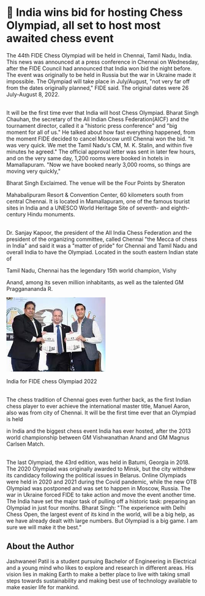 # 🏰 India wins bid for hosting Chess Olympiad, all set to host most awaited chess event

The 44th FIDE Chess Olympiad will be held in Chennai, Tamil Nadu, India.
This news was announced at a press conference in Chennai on Wednesday,
after the FIDE Council had announced that India won bid the night
before. The event was originally to be held in Russia but the war in
Ukraine made it impossible. The Olympiad will take place in July/August,
\"not very far off from the dates originally planned,\" FIDE said. The
original dates were 26 July-August 8, 2022.<br><br>

It will be the first time ever that India will host Chess Olympiad.
Bharat Singh Chauhan, the secretary of the All Indian Chess
Federation(AICF) and the tournament director, called it a \"historic
press conference\" and \"big moment for all of us.\" He talked about how
fast everything happened, from the moment FIDE decided to cancel Moscow
until Chennai won the bid. \"It was very quick. We met the Tamil Nadu's
CM, M. K. Stalin, and within five minutes he agreed.\" The official
approval letter was sent in later few hours, and on the very same day,
1,200 rooms were booked in hotels in Mamallapuram. \"Now we have booked
nearly 3,000 rooms, so things are moving very quickly,\"

Bharat Singh Exclaimed. The venue will be the Four Points by Sheraton

Mahabalipuram Resort & Convention Center, 60 kilometers south from
central Chennai. It is located in Mamallapuram, one of the famous
tourist sites in India and a UNESCO World Heritage Site of seventh- and
eighth-century Hindu monuments.<br><br>

Dr. Sanjay Kapoor, the president of the All India Chess Federation and
the president of the organizing committee, called Chennai \"the Mecca of
chess in India\" and said it was a \"matter of pride\" for Chennai and
Tamil Nadu and overall India to have the Olympiad. Located in the south
eastern Indian state of

Tamil Nadu, Chennai has the legendary 15th world champion, Vishy

Anand, among its seven million inhabitants, as well as the talented GM
Pragganananda R.

![India for FIDE chess Olympiad 2022](_static/images/india-wins-bid-hosting-chess-olympiad/image1.jpg)

India for FIDE chess Olympiad 2022<br><br>

The chess tradition of Chennai goes even further back, as the first
Indian chess player to ever achieve the international master title,
Manuel Aaron, also was from city of Chennai. It will be the first time
ever that an Olympiad is held

in India and the biggest chess event India has ever hosted, after the
2013 world championship between GM Vishwanathan Anand and GM Magnus
Carlsen Match.<br><br>

The last Olympiad, the 43rd edition, was held in Batumi, Georgia in
2018. The 2020 Olympiad was originally awarded to Minsk, but the city
withdrew its candidacy following the political issues in Belarus. Online
Olympiads were held in 2020 and 2021 during the Covid pandemic, while
the new OTB Olympiad was postponed and was set to happen in Moscow,
Russia. The war in Ukraine forced FIDE to take action and move the event
another time. The India have set the major task of pulling off a
historic task: preparing an Olympiad in just four months. Bharat Singh:
\"The experience with Delhi Chess Open, the largest event of its kind in
the world, will be a big help, as we have already dealt with large
numbers. But Olympiad is a big game. I am sure we will make it the
best.\"

## About the Author

Jashwaneel Patil is a student pursuing Bachelor of Engineering in
Electrical and a young mind who likes to explore and research in
different areas. His vision lies in making Earth to make a better place
to live with taking small steps towards sustainability and making best
use of technology available to make easier life for mankind.
